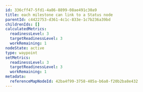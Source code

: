 ```yaml
---
id: 336cff47-5fd1-4a86-8899-08ae491c30a9
title: each milestone can link to a Status node
parentId: c4422753-d361-4c1c-833e-1c7b236a39bd
childrenIds: []
calculatedMetrics:
  readinessLevel: 3
  targetReadinessLevel: 3
  workRemaining: 1
nodeState: active
type: waypoint
setMetrics:
  readinessLevel: 3
  targetReadinessLevel: 3
  workRemaining: 1
metadata:
  referenceMapNodeId: 42ba4f99-3758-485a-b6a8-f20b2ba8e432
---
```

